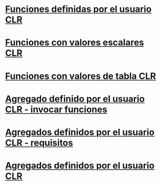 # [Funciones definidas por el usuario CLR](clr-user-defined-functions.md)
# [Funciones con valores escalares CLR](clr-scalar-valued-functions.md)
# [Funciones con valores de tabla CLR](clr-table-valued-functions.md)
# [Agregado definido por el usuario CLR - invocar funciones](clr-user-defined-aggregate-invoking-functions.md)
# [Agregados definidos por el usuario CLR - requisitos](clr-user-defined-aggregates-requirements.md)
# [Agregados definidos por el usuario CLR](clr-user-defined-aggregates.md)
